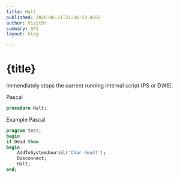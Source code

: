 ```yaml
---
title: Halt
published: 2020-06-21T21:36:59.459Z
author: Vizit0r
summary: API
layout: blog

---
```


# {title}

Immendiately stops the current running internal script (PS or DWS).



Pascal

```pascal
procedure Halt;

```




Example Pascal

```pascal
program test;
begin
if Dead then 
begin 
    AddToSystemJournal('Char dead!');
    Disconnect;
    Halt;
end;
```
    



